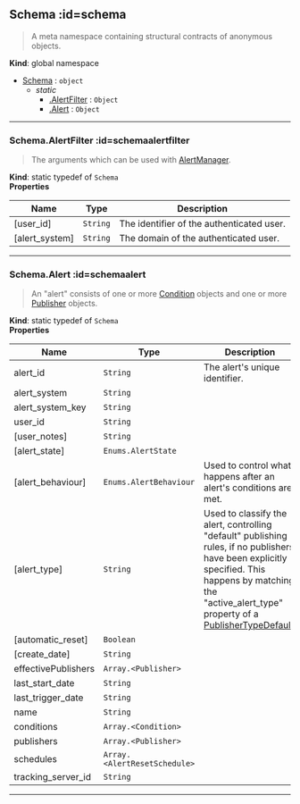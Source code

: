 ## Schema :id=schema
>A meta namespace containing structural contracts of anonymous objects.

**Kind**: global namespace  

* [Schema](#Schema) : <code>object</code>
    * _static_
        * [.AlertFilter](#SchemaAlertFilter) : <code>Object</code>
        * [.Alert](#SchemaAlert) : <code>Object</code>


* * *

### Schema.AlertFilter :id=schemaalertfilter
>The arguments which can be used with [AlertManager](/content/sdk/lib?id=alertmanager).

**Kind**: static typedef of <code>Schema</code>  
**Properties**

| Name | Type | Description |
| --- | --- | --- |
| [user_id] | <code>String</code> | The identifier of the authenticated user. |
| [alert_system] | <code>String</code> | The domain of the authenticated user. |


* * *

### Schema.Alert :id=schemaalert
>An "alert" consists of one or more [Condition](Condition) objects and one or more
[Publisher](Publisher) objects.

**Kind**: static typedef of <code>Schema</code>  
**Properties**

| Name | Type | Description |
| --- | --- | --- |
| alert_id | <code>String</code> | The alert's unique identifier. |
| alert_system | <code>String</code> |  |
| alert_system_key | <code>String</code> |  |
| user_id | <code>String</code> |  |
| [user_notes] | <code>String</code> |  |
| [alert_state] | <code>Enums.AlertState</code> |  |
| [alert_behaviour] | <code>Enums.AlertBehaviour</code> | Used to control what happens after an alert's conditions are met. |
| [alert_type] | <code>String</code> | Used to classify the alert, controlling "default" publishing rules, if no publishers have been explicitly specified. This happens by matching the "active_alert_type" property of a [PublisherTypeDefault](PublisherTypeDefault). |
| [automatic_reset] | <code>Boolean</code> |  |
| [create_date] | <code>String</code> |  |
| effectivePublishers | <code>Array.&lt;Publisher&gt;</code> |  |
| last_start_date | <code>String</code> |  |
| last_trigger_date | <code>String</code> |  |
| name | <code>String</code> |  |
| conditions | <code>Array.&lt;Condition&gt;</code> |  |
| publishers | <code>Array.&lt;Publisher&gt;</code> |  |
| schedules | <code>Array.&lt;AlertResetSchedule&gt;</code> |  |
| tracking_server_id | <code>String</code> |  |


* * *

